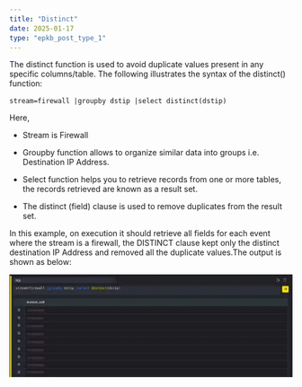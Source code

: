 ```yaml
---
title: "Distinct"
date: 2025-01-17
type: "epkb_post_type_1"
---
```


  
The distinct function is used to avoid duplicate values present in any specific columns/table. The following illustrates the syntax of the distinct() function:

```
stream=firewall |groupby dstip |select distinct(dstip)
```

Here,

- Stream is Firewall

- Groupby function allows to organize similar data into groups i.e. Destination IP Address.

- Select function helps you to retrieve records from one or more tables, the records retrieved are known as a result set.

- The distinct (field) clause is used to remove duplicates from the result set.

In this example, on execution it should retrieve all fields for each event where the stream is a firewall, the DISTINCT clause kept only the distinct destination IP Address and removed all the duplicate values.The output is shown as below:

![image 1-Dec-06-2023-04-30-18-6020-AM](./Images/Images%20distinct/image201-Dec-06-2023-04-30-18-6020-AM.webp)
